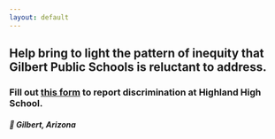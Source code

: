 ```yaml
---
layout: default
---
```


##  Help bring to light the pattern of inequity that Gilbert Public Schools is reluctant to address. 

### Fill out [this form](https://form.jotform.com/202017830237042) to report discrimination at Highland High School.

##### 📍 Gilbert, Arizona
